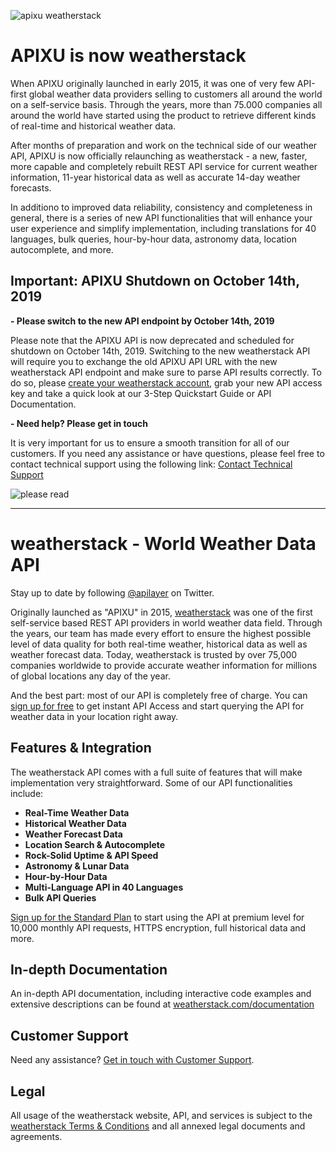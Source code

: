 ![apixu weatherstack](https://raw.githubusercontent.com/apilayer/weatherstack/master/apixu_weatherstack.png)

# APIXU is now weatherstack

When APIXU originally launched in early 2015, it was one of very few API-first global weather data providers selling to customers all around the world on a self-service basis. Through the years, more than 75.000 companies all around the world have started using the product to retrieve different kinds of real-time and historical weather data. 

After months of preparation and work on the technical side of our weather API, APIXU is now officially relaunching as weatherstack - a new, faster, more capable and completely rebuilt REST API service for current weather information, 11-year historical data as well as accurate 14-day weather forecasts. 

In additiono to improved data reliability, consistency and completeness in general, there is a series of new API functionalities that will enhance your user experience and simplify implementation, including translations for 40 languages, bulk queries, hour-by-hour data, astronomy data, location autocomplete, and more. 

## Important: APIXU Shutdown on October 14th, 2019

**- Please switch to the new API endpoint by October 14th, 2019**

Please note that the APIXU API is now deprecated and scheduled for shutdown on October 14th, 2019. Switching to the new weatherstack API will require you to exchange the old APIXU API URL with the new weatherstack API endpoint and make sure to parse API results correctly. To do so, please [create your weatherstack account](https://weatherstack.com/product), grab your new API access key and take a quick look at our 3-Step Quickstart Guide or API Documentation. 

**- Need help? Please get in touch**

It is very important for us to ensure a smooth transition for all of our customers. If you need any assistance or have questions, please feel free to contact technical support using the following link: [Contact Technical Support](https://weatherstack.com/contact)


![please read](https://raw.githubusercontent.com/apilayer/weatherstack/master/read_notice.png)


- - - - - - - - - 





# weatherstack - World Weather Data API

Stay up to date by following [@apilayer](https://twitter.com/apilayer) on Twitter.

Originally launched as "APIXU" in 2015, [weatherstack](https://weatherstack.com) was one of the first self-service based REST API providers in world weather data field. Through the years, our team has made every effort to ensure the highest possible level of data quality for both real-time weather, historical data as well as weather forecast data. Today, weatherstack is trusted by over 75,000 companies worldwide to provide accurate weather information for millions of global locations any day of the year.

And the best part: most of our API is completely free of charge. You can [sign up for free](https://weatherstack.com/product) to get instant API Access and start querying the API for weather data in your location right away.


## Features & Integration

The weatherstack API comes with a full suite of features that will make implementation very straightforward. Some of our API functionalities include:

* **Real-Time Weather Data**
* **Historical Weather Data**
* **Weather Forecast Data**
* **Location Search & Autocomplete**
* **Rock-Solid Uptime & API Speed**
* **Astronomy & Lunar Data**
* **Hour-by-Hour Data**
* **Multi-Language API in 40 Languages**
* **Bulk API Queries**

[Sign up for the Standard Plan](https://weatherstack.com/signup/standard) to start using the API at premium level for 10,000 monthly API requests, HTTPS encryption, full historical data and more.


## In-depth Documentation

An in-depth API documentation, including interactive code examples and extensive descriptions can be found at [weatherstack.com/documentation](https://weatherstack.com/documentation)


## Customer Support
Need any assistance? [Get in touch with Customer Support](mailto:support@weatherstack.com).


## Legal

All usage of the weatherstack website, API, and services is subject to the [weatherstack Terms & Conditions](https://weatherstack.com/terms) and all annexed legal documents and agreements.
